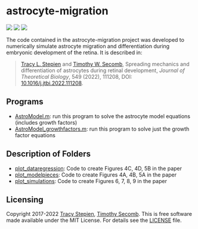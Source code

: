 # astrocyte-migration

<a href="https://github.com/tstepien/astrocyte-migration/"><img src="https://img.shields.io/badge/github-tstepien%2Fastrocyte--migration-blue" /></a> <a href="https://doi.org/10.1016/j.jtbi.2022.111208"><img src="https://img.shields.io/badge/doi-10.1016%2Fj.jtbi.2022.111208-orange" /></a> <a href="LICENSE"><img src="https://img.shields.io/badge/license-MIT-blue.svg" /></a>

The code contained in the astrocyte-migration project was developed to numerically simulate astrocyte migration and differentiation during embryonic development of the retina. It is described in:
>[Tracy L. Stepien](https://github.com/tstepien/) and [Timothy W. Secomb](https://physiology.arizona.edu/people/secomb), Spreading mechanics and differentiation of astrocytes
during retinal development, *Journal of Theoretical Biology*, 549 (2022), 111208, DOI: [10.1016/j.jtbi.2022.111208](https://doi.org/10.1016/j.jtbi.2022.111208).

## Programs
+ [AstroModel.m](AstroModel.m): run this program to solve the astrocyte model equations (includes growth factors)
+ [AstroModel_growthfactors.m](AstroModel_growthfactors.m): run this program to solve just the growth factor equations

## Description of Folders
+ [plot_dataregression](plot_dataregression): Code to create Figures 4C, 4D, 5B in the paper
+ [plot_modelpieces](plot_modelpieces): Code to create Figures 4A, 4B, 5A in the paper
+ [plot_simulations](plot_simulations): Code to create Figures 6, 7, 8, 9 in the paper

## Licensing
Copyright 2017-2022 [Tracy Stepien](https://github.com/tstepien/), [Timothy Secomb](https://github.com/secomb/). This is free software made available under the MIT License. For details see the [LICENSE](LICENSE) file.
